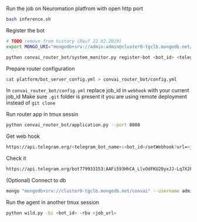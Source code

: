 Run the job on Neuromation platfrom with open http port
```bash
bash inference.sh
```
Register the bot
```bash
# TODO remove from history (Rauf 22.02.2019)
export MONGO_URI="mongodb+srv://admin:admin@cluster0-tgclb.mongodb.net/convai"

python convai_router_bot/system_monitor.py register-bot <bot_id> <telegram_bot_name>
```

Prepare router configuration
```bash
cat platform/bot_server_config.yml > convai_router_bot/config.yml
``` 
In `convai_router_bot/config.yml` replace job_id in `webhook` with your current job_id
Make sure `.git` folder is present it you are using remote 
deployment instead of `git clone` 

Run router app in tmux sessin
```bash
python convai_router_bot/application.py --port 8080
```

Get web hook
```bash
https://api.telegram.org/<telegram_bot_name>:<bot_id>/setWebhook?url=<job_url>
```

Check it
```bash
https://api.telegram.org/bot779933153:AAFi593HhCA_LlvOdFKU20yxJJ-Lq7X2FOw/getWebhookInfo
```

(Optional) Connect to db

```bash
mongo "mongodb+srv://cluster0-tgclb.mongodb.net/convai" --username admin
```

Run the agent in another tmux session
```bash
python wild.py -bi <bot_id> -rbu <job_url>
```
